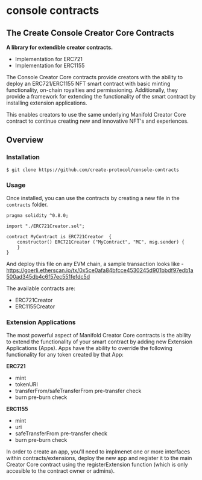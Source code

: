 # console contracts

## The Create Console Creator Core Contracts

**A library for extendible creator contracts.**

 * Implementation for ERC721
 * Implementation for ERC1155

The Console Creator Core contracts provide creators with the ability to deploy an ERC721/ERC1155 NFT smart contract with basic minting functionality, on-chain royalties and permissioning.  Additionally, they provide a framework for extending the functionality of the smart contract by installing extension applications.

This enables creators to use the same underlying Manifold Creator Core contract to continue creating new and innovative NFT's and experiences.

## Overview

### Installation

```console
$ git clone https://github.com/create-protocol/console-contracts
```

### Usage

Once installed, you can use the contracts by creating a new file in the `contracts` folder.

```solidity
pragma solidity ^0.8.0;

import "./ERC721Creator.sol";

contract MyContract is ERC721Creator  {
    constructor() ERC721Creator ("MyContract", "MC", msg.sender) {
    }
}
```
And deploy this file on any EVM chain, a sample transaction looks like - https://goerli.etherscan.io/tx/0x5ce0afa84bfcce4530245d901bbdf97edb1a500ad345db4c6f57ec551fefdc5d

The available contracts are:

 * ERC721Creator
 * ERC1155Creator

### Extension Applications

The most powerful aspect of Manifold Creator Core contracts is the ability to extend the functionality of your smart contract by adding new Extension Applications (Apps). Apps have the ability to override the following functionality for any token created by that App:

**ERC721**
 * mint
 * tokenURI
 * transferFrom/safeTransferFrom pre-transfer check
 * burn pre-burn check

**ERC1155**
 * mint
 * uri
 * safeTransferFrom pre-transfer check
 * burn pre-burn check

In order to create an app, you'll need to implmenet one or more interfaces within contracts/extensions, deploy the new app and register it to the main Creator Core contract using the registerExtension function (which is only accesible to the contract owner or admins).
